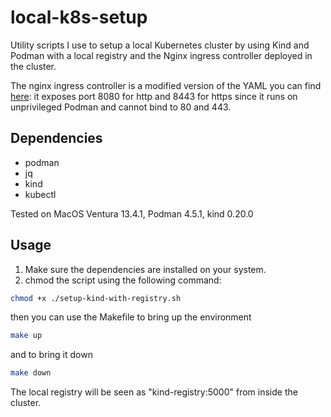 # local-k8s-setup
Utility scripts I use to setup a local Kubernetes cluster by using Kind and Podman with a local registry and the Nginx ingress controller deployed in the cluster.

The nginx ingress controller is a modified version of the YAML you can find [here](https://kind.sigs.k8s.io/docs/user/ingress/#ingress-nginx): it exposes port 8080 for http and 8443 for https since it runs on unprivileged Podman and cannot bind to 80 and 443.

## Dependencies

- podman
- jq
- kind
- kubectl


Tested on MacOS Ventura 13.4.1, Podman 4.5.1, kind 0.20.0

## Usage

1. Make sure the dependencies are installed on your system.
2. chmod the script using the following command:

```bash
chmod +x ./setup-kind-with-registry.sh
```

then you can use the Makefile to bring up the environment

```bash
make up
```

and to bring it down

```bash
make down
```

The local registry will be seen as "kind-registry:5000" from inside the cluster.

